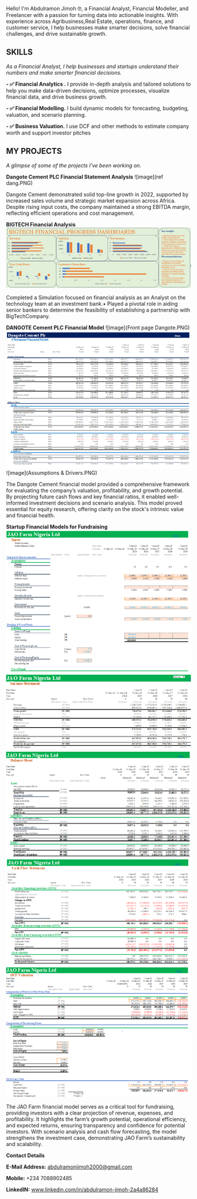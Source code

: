 Hello! I'm Abdulramon Jimoh 🤓, a Financial Analyst, Financial Modeller, and Freelancer with a passion for turning data into actionable insights. With experience across Agribusiness,Real Estate, operations, finance, and customer service,  I help businesses make smarter decisions, solve financial challenges, and drive sustainable growth.
<!--Mention your top/relevant skills here - core and soft skills-->
## SKILLS

*As a Financial Analyst, I help businesses and startups understand their numbers and make smarter financial decisions.*

**- ✅ Financial Analytics .**
I provide in-depth analysis and tailored solutions to help you make data-driven decisions, optimize processes, visualize financial data, and drive business growth. 

**- ✅ Financial Modelling.**
I build dynamic models for forecasting, budgeting, valuation, and scenario planning.

**- ✅ Business Valuation.**
I use DCF and other methods to estimate company worth and support investor pitches

<!--Section 2: List 3-4 key projects-->
## MY PROJECTS 
*A glimpse of some of the projects I've been working on.*

**Dangote Cement PLC Financial Statement Analysis**
 ![image](ref dang.PNG)
 
 Dangote Cement demonstrated solid top-line growth in 2022, supported by increased sales volume and strategic market expansion across Africa. Despite rising input costs, the company maintained a strong EBITDA margin, reflecting efficient operations and cost management.
 
 **BIGTECH Financial Analysis**
 ![image](Quarterly.PNG)

  Completed a Simulation focused on financial analysis as an Analyst on the technology team at an investment bank.•	Played a pivotal role in aiding senior bankers to determine the feasibility of establishing a partnership with BigTechCompany.
 
 **DANGOTE Cement PLC Financial Model**
 ![image](Front page Dangote.PNG)
 ![image](finance.PNG)
 ![image](Assumptions & Drivers.PNG)

The Dangote Cement financial model provided a comprehensive framework for evaluating the company’s valuation, profitability, and growth potential. By projecting future cash flows and key financial ratios, it enabled well-informed investment decisions and scenario analysis. This model proved essential for equity research, offering clarity on the stock's intrinsic value and financial health.

**Startup Financial Models for Fundraising**
![image](jao1.PNG)
![image](jao2.PNG)
![image](jao3.PNG)
![image](jao4.PNG)
![image](jao5.PNG)

The JAO Farm financial model serves as a critical tool for fundraising, providing investors with a clear projection of revenue, expenses, and profitability. It highlights the farm’s growth potential, operational efficiency, and expected returns, ensuring transparency and confidence for potential investors. With scenario analysis and cash flow forecasting, the model strengthens the investment case, demonstrating JAO Farm’s sustainability and scalability.


**Contact Details**

**E-Mail Address:** abdulramonjimoh2000@gmail.com

**Mobile:** +234 7088902485

**LinkedIN:** www.linkedin.com/in/abdulramon-jimoh-2a4a86284
